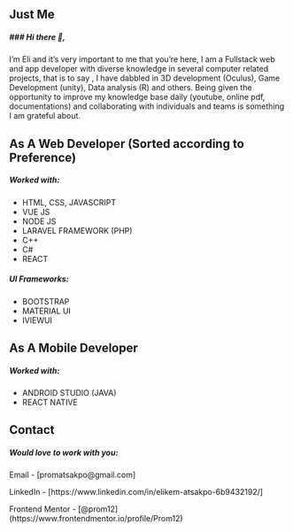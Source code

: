 <h2>Just Me</h2>

<h5>### Hi there 👋,</h5> 
I’m Eli and it’s very important to me that you’re here, I am a Fullstack web and app developer with diverse knowledge in several computer related projects, that is to say , I have dabbled in  3D development (Oculus), Game Development (unity), Data analysis (R) and others. Being given the opportunity to improve my knowledge base daily (youtube, online pdf, documentations) and collaborating with individuals and teams is something I am grateful about.

<h2>As A Web Developer (Sorted according to Preference) </h2>
<h5>Worked with:</h5>
<ul>
  <li>HTML, CSS, JAVASCRIPT</li>
  <li>VUE JS</li>
  <li>NODE JS</li>
  <li>LARAVEL FRAMEWORK (PHP)</li>
  <li>C++</li>
  <li>C#</li>
  <li>REACT</li>
</ul>

<h5>UI Frameworks:</h5>
<ul>
  <li>BOOTSTRAP</li>
  <li>MATERIAL UI</li>
  <li>IVIEWUI</li>
</ul>
<h2>As A Mobile Developer</h2>
<h5>Worked with:</h5>
<ul>
  <li>ANDROID STUDIO (JAVA)</li>
  <li>REACT NATIVE</li>
</ul>

<h2>Contact</h2>
<h5>Would love to work with you:</h5>

<p>Email - [promatsakpo@gmail.com]</p>
<p>LinkedIn - [https://www.linkedin.com/in/elikem-atsakpo-6b9432192/]</p>
<p> Frontend Mentor - [@prom12](https://www.frontendmentor.io/profile/Prom12)</p>
<!--
**Prom12/Prom12** is a ✨ _special_ ✨ repository because its `README.md` (this file) appears on your GitHub profile.






- 🔭 I’m currently working on ...
- 🌱 I’m currently learning ...
- 👯 I’m looking to collaborate on ...
- 🤔 I’m looking for help with ...
- 💬 Ask me about ...
- 📫 How to reach me: ...
- 😄 Pronouns: ...
- ⚡ Fun fact: ...
-->
